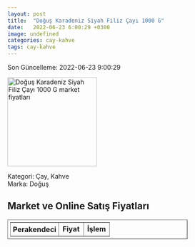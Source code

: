 ```yaml
---
layout: post
title:  "Doğuş Karadeniz Siyah Filiz Çayı 1000 G"
date:   2022-06-23 6:00:29 +0300
image: undefined
categories: cay-kahve
tags: cay-kahve
---
```


Son Güncelleme: 2022-06-23 9:00:29

<img src="undefined" width="200" alt="Doğuş Karadeniz Siyah Filiz Çayı 1000 G market fiyatları" />

Kategori: Çay, Kahve
<br />
Marka: Doğuş

<h2>Market ve Online Satış Fiyatları</h2>

<table border="1" style="padding: 5px;width:80%;">
  <tr>
    <td style="padding: 5px;"><strong>Perakendeci</strong></td>
    <td><strong>Fiyat</strong></td>
    <td><strong>İşlem</strong></td>
  </tr>
  
</table>
